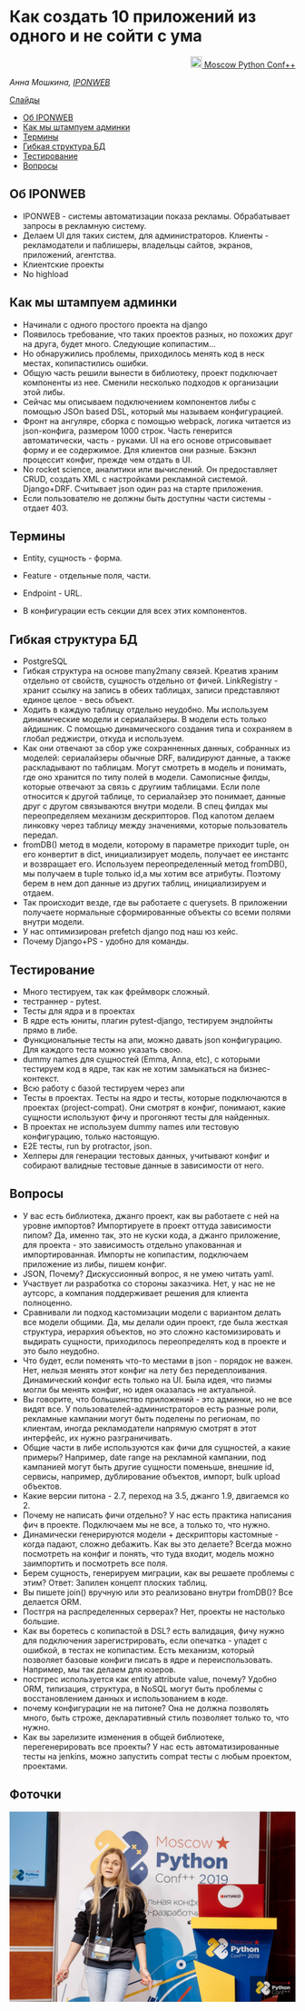 # Как создать 10 приложений из одного и не сойти с ума

<p align="right">
<a href = "https://conf.python.ru/2019"><img src = "https://raw.githubusercontent.com/docops-hq/conf/master/moscowpython/19/static/i_pc.png" width="20px" height=20px"> Moscow Python Conf++</a> 
</p>


*Анна Мошкина, [IPONWEB](https://www.iponweb.com/)*

[Слайды](https://docs.google.com/presentation/d/1dCck9sMmuUQPvCir9rV0ht8mwksHtyVM2q5JiaZ1yvI/edit#slide=id.g43beb5c952_0_0)

- [Об IPONWEB](#Об_IPONWEB)
- [Как мы штампуем админки](#Как_мы_штампуем_админки)
- [Термины](#Термины)
- [Гибкая структура БД](#Гибкая_структура_БД)
- [Тестирование](#Тестирование)
- [Вопросы](#Вопросы)

## Об IPONWEB

* IPONWEB - системы автоматизации показа рекламы. Обрабатывает запросы в рекламную систему. 
* Делаем UI для таких систем, для администраторов. Клиенты - рекламодатели и паблишеры, владельцы сайтов, экранов, приложений, агентства. 
* Клиентские проекты
* No highload

## Как мы штампуем админки
 
 * Начинали с одного простого проекта на django
 * Появилось требование, что таких проектов разных, но похожих друг на друга, будет много. Следующие копипастим... 
 * Но обнаружились проблемы, приходилось менять код в неск местах, копипастились ошибки. 
 * Общую часть решили вынести в библиотеку, проект подключает компоненты из нее. Сменили несколько подходов к организации этой либы.  
* Сейчас мы описываем подключением компонентов либы с помощью JSOn based DSL, который мы называем конфигурацией. 
* Фронт на ангуляре, сборка с помощью webpack, логика читается из json-конфига, размером 1000 строк. Часть генерится автоматически, часть - руками. UI на его основе отрисовывает форму и ее содержимое. Для клиентов они разные. Бэкэнл процессит конфиг, прежде чем отдать в UI.
* No rocket science, аналитики или вычислений. Он предоставляет CRUD, создать XML с настройками рекламной системой. Django+DRF.  Считывает json один раз на старте приложения.  
* Если пользователю не должны быть доступны части системы - отдает 403. 

## Термины

* Entity, сущность - форма.
* Feature - отдельные поля, части. 
* Endpoint - URL. 

* В конфигурации есть секции для всех этих компонентов. 

## Гибкая структура БД

* PostgreSQL
* Гибкая структура на основе many2many связей. Креатив храним отдельно от свойств, сущность отдельно от фичей. LinkRegistry - хранит ссылку на запись в обеих таблицах, записи представляют единое целое - весь объект. 
* Ходить в каждую таблицу отдельно неудобно. Мы используем динамические модели и сериалайзеры. В модели есть только айдишник. С помощью динамического создания типа и сохраняем в глобал реджистри, откуда и используем. 
* Как они отвечают за сбор уже сохранненных данных, собранных из моделей: сериалайзеры обычные DRF, валидируют данные, а также раскладывают по таблицам. Могут смотреть в модель и понимать, где оно хранится по типу полей в модели. Самописные филды, которые отвечают за связь с другиим таблицами. 
Если поле относится к другой таблице, то сериалайзер это понимает, данные друг с другом связываются внутри модели. В спец филдах мы переопределяем механизм дескрипторов. Под капотом делаем линковку через таблицу между значениями, которые пользователь передал.
* fromDB() метод в модели, которому в параметре приходит tuple, он его конвертит в dict, инициализирует модель, получает ее инстантс и возвращает его. Используем переопределенный метод fromDB(), мы получаем в tuple только id,а мы хотим все атрибуты. Поэтому берем в нем доп данные из других таблиц, инициализируем и отдаем. 
* Так происходит везде, где вы работаете с querysets. В приложении получаете нормальные сформированные объекты со всеми полями внутри модели.
* У нас оптимизирован prefetch django под наш юз кейс. 
* Почему Django+PS - удобно для команды. 

## Тестирование

* Много тестируем, так как фреймворк сложный. 
* тестраннер - pytest. 
* Тесты для ядра и в проектах
* В ядре есть юниты, плагин pytest-django, тестируем эндпойнты прямо в либе. 
* Функциональные тесты на апи, можно давать json конфигурацию. Для каждого теста можно указать свою. 
* dummy names для сущностей (Emma, Anna, etc), с которыми тестируем код в ядре, так как не хотим замыкаться на бизнес-контекст. 
* Всю работу с базой тестируем через апи
* Тесты в проектах. Тесты на ядро и тесты, которые подключаются в проектах (project-compat). Они смотрят в конфиг, понимают, какие сущности используют фичу и прогоняют тесты для найденных. 
* В проектах не используем dummy names или тестовую конфигурацию, только настоящую. 
* E2E тесты, run by protractor, json. 
* Хелперы для генерации тестовых данных, учитывают конфиг и собирают валидные тестовые данные в зависимости от него. 

## Вопросы

* У вас есть библиотека, джанго проект, как вы работаете с ней на уровне импортов? Импортируете в проект оттуда зависимости пипом? Да, именно так, это не куски кода, а джанго приложение, для проекта -  это зависимость отдельно упакованная и импортированная. Импорты не копипастим, подключаем приложение из либы, пишем конфиг. 
* JSON, Почему? Дискуссионный вопрос, я не умею читать yaml. 
* Участвует ли разработка со стороны заказчика. Нет, у нас не не аутсорс, а компания поддерживает решения для клиента полноценно. 
* Сравнивали ли подход кастомизации модели с вариантом делать все модели общими. Да, мы делали один проект, где была жесткая структура, иерархия объектов, но это сложно кастомизировать и выдирать сущности, приходилось переопределять код в проекте и это было неудобно. 
* Что будет, если поменять что-то местами в json - порядок не важен. Нет, нельзя менять этот конфиг на лету без передеплоивания. Динамический конфиг есть только на UI. Была идея, что пиэмы могли бы менять конфиг, но идея оказалась не актуальной. 
* Вы говорите, что большинство приложений - это админки, но не все видят все. У пользователей-администраторов есть разные роли, рекламные кампании могут быть поделены по регионам, по клиентам, иногда рекламодатели напрямую смотрят в этот интерфейс, их нужно разграничивать. 
* Общие части в либе используются как фичи для сущностей, а какие примеры? Например, date range на рекламной кампании, под кампанией могут быть другие сущности поменьше, внешние id, сервисы, например, дублирование объектов, импорт, bulk upload объектов.
* Какие версии питона - 2.7, переход на 3.5, джанго 1.9, двигаемся ко 2. 
* Почему не написать фичи отдельно? У нас есть практика написания фич в проекте. Подключаем мы не все, а только то, что нужно. 
* Динамически генерируются модели + дескрипторы кастомные - когда падают, сложно дебажить. Как вы это делаете? Всегда можно посмотреть на конфиг и понять, что туда входит, модель можно заимпортить и посмотреть все поля. 
* Берем сущность, генерируем миграции, как вы решаете проблемы с этим? Ответ: Запилен концепт плоских таблиц. 
* Вы пишете join() вручную или это реализовано внутри fromDB()? Все делается ORM.
* Постгря на распределенных серверах? Нет, проекты не настолько большие. 
* Как вы боретесь с копипастой в DSL? есть валидация, фичу нужно для подключения зарегистрировать, если опечатка - упадет с ошибкой, в тестах не копипастим. Есть механизм, который позволяет базовые конфиги писать в ядре и переиспользовать. Например, мы так делаем для юзеров. 
* постгрес используется как entity attribute value, почему? Удобно ORM, типизация, структура, в NoSQL могут быть проблемы с восстановлением данных и использованием в коде.  
* почему конфигурации не на питоне? Она не должна позволять много, быть строже, декларативный стиль позволяет только то, что нужно. 
* Как вы зарелизите изменения в общей библиотеке, перегенерировать все проекты? У нас есть автоматизированные тесты на jenkins, можно запустить compat тесты с любым проектом, проектами. 

## Фоточки

![Фоточка](.static/56640133_346164556022848_7027980476799254528_o.jpg)
